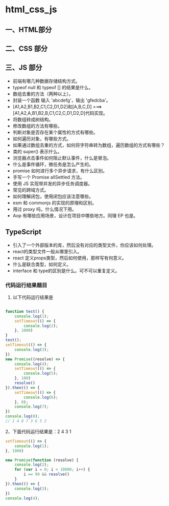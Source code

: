 # html_css_js

## 一、HTML部分


## 二、CSS 部分



## 三、JS 部分

- 前端有哪几种数据存储结构方式。
- typeof null 和 typeof [] 的结果是什么。
- 数组去重的方法（两种以上）。
- 封装一个函数 输入 'abcdefg'，输出 'gfedcba'。
- [A1,A2,B1,B2,C1,C2,D1,D2]和[A,B,C,D] ===> [A1,A2,A,B1,B2,B,C1,C2,C,D1,D2,D]代码实现。
- 将数组转成树结构。
- 修改数组的方法有哪些。
- 判断对象是否存在某个属性的方式有哪些。
- 如何遍历对象，有哪些方式。
- 如果通过数组去重的方式，如何将字符串转为数组，遍历数组的方式有哪些？
- 类的 super() 表示什么。
- 浏览器点击事件如何阻止默认事件，什么是冒泡。
- 什么是事件循环，微任务是怎么产生的。
- promise 如何进行多个异步请求，有什么区别。
- 手写一个 Promise allSettled 方法。
- 使用 JS 实现带并发的异步任务调度器。
- 常见的跨域方式。
- 如何理解闭包，使用闭包应该注意哪些。 
- esm 和 commonjs 的实现的原理和区别。
- 用过 proxy 吗，什么情况下用。
- Aop 有哪些应用场景，设计在项目中哪些地方。同理 EP 也是。


## TypeScript

- 引入了一个外部版本的库，然后没有对应的类型文件，你应该如何处理。
- react的类型文件一般从哪里引入。
- react 定义props类型，然后如何使用，那样写有何意义。
- 什么是联合类型，如何定义。
- interface 和 type的区别是什么。可不可以重复定义。



### 代码运行结果题目
1. 以下代码运行结果是
```js

function test() {
    console.log(1);
    setTimeout(() => {
        console.log(2);
    }, 1000)
}
test();
setTimeout(() => {
    console.log(3);
})
new Promise((resolve) => {
    console.log(4);
    setTimeout(() => {
        console.log(5);
    }, 100)
    resolve()
}).then(() => {
    setTimeout(() => {
        console.log(6);
    }, 0);
    console.log(7);
})
console.log(8);
// 1 4 8 7 3 6 5 2

```

2、下面代码运行结果是：2 4 3 1
```js
setTimeout(() => {
    console.log(1);
}, 1000)

new Promise(function (resolve) {
    console.log(2);
    for (var i = 0; i < 10000; i++) {
        i == 99 && resolve()
    }
}).then(() => {
    console.log(3);
})
console.log(4);

```